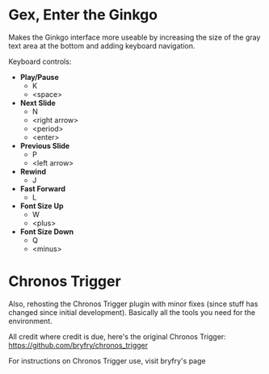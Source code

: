 # Gex, Enter the Ginkgo

Makes the Ginkgo interface more useable by increasing the size of the gray text area at the bottom and adding keyboard navigation.

Keyboard controls:
* **Play/Pause** 
  * K
  * \<space\>
* **Next Slide**
  * N
  * \<right arrow\>
  * \<period\>
  * \<enter\>
* **Previous Slide**
  * P
  * \<left arrow\>
* **Rewind**
  * J
* **Fast Forward**
  * L
* **Font Size Up**
  * W
  * \<plus\>
* **Font Size Down**
  * Q
  * \<minus\>



# Chronos Trigger
Also, rehosting the Chronos Trigger plugin with minor fixes (since stuff has changed since initial development).  Basically all the tools you need for the environment.

All credit where credit is due, here's the original Chronos Trigger: https://github.com/bryfry/chronos_trigger

For instructions on Chronos Trigger use, visit bryfry's page
